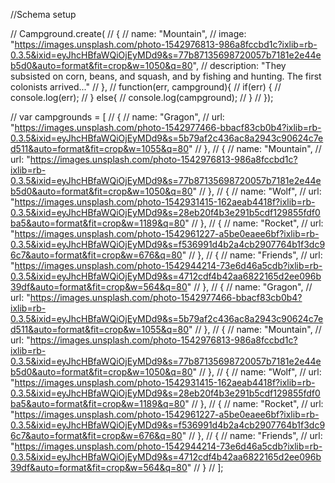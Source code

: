 //Schema setup



// Campground.create(
//             {
//                 name: "Mountain",
//                 image: "https://images.unsplash.com/photo-1542976813-986a8fccbd1c?ixlib=rb-0.3.5&ixid=eyJhcHBfaWQiOjEyMDd9&s=77b87135698720057b7181e2e44eb5d0&auto=format&fit=crop&w=1050&q=80",
//                 description: "They subsisted on corn, beans, and squash, and by fishing and hunting. The first colonists arrived..."
//             }, 
//     function(err, campground){
//         if(err) {
//             console.log(err);
//         } else{
//             console.log(campground);
//         }
// });



// var campgrounds = [
//             {
//                 name: "Gragon",
//                 url: "https://images.unsplash.com/photo-1542977466-bbacf83cb0b4?ixlib=rb-0.3.5&ixid=eyJhcHBfaWQiOjEyMDd9&s=5b79af2c436ac8a2943c90624c7ed511&auto=format&fit=crop&w=1055&q=80"
//             },
//             {
//                 name: "Mountain",
//                 url: "https://images.unsplash.com/photo-1542976813-986a8fccbd1c?ixlib=rb-0.3.5&ixid=eyJhcHBfaWQiOjEyMDd9&s=77b87135698720057b7181e2e44eb5d0&auto=format&fit=crop&w=1050&q=80"
//             },
//             {
//                 name: "Wolf",
//                 url: "https://images.unsplash.com/photo-1542931415-162aeab4418f?ixlib=rb-0.3.5&ixid=eyJhcHBfaWQiOjEyMDd9&s=28eb20f4b3e291b5cdf129855fdf0ba5&auto=format&fit=crop&w=1189&q=80"
//             },
//             {
//                 name: "Rocket",
//                 url: "https://images.unsplash.com/photo-1542961227-a5be0eaee6bf?ixlib=rb-0.3.5&ixid=eyJhcHBfaWQiOjEyMDd9&s=f536991d4b2a4cb2907764b1f3dc96c7&auto=format&fit=crop&w=676&q=80"
//             },
//             {
//                 name: "Friends",
//                 url: "https://images.unsplash.com/photo-1542944214-73e6d46a5cdb?ixlib=rb-0.3.5&ixid=eyJhcHBfaWQiOjEyMDd9&s=4712cdf4b42aa6822165d2ee096b39df&auto=format&fit=crop&w=564&q=80"
//             },
//                       {
//                 name: "Gragon",
//                 url: "https://images.unsplash.com/photo-1542977466-bbacf83cb0b4?ixlib=rb-0.3.5&ixid=eyJhcHBfaWQiOjEyMDd9&s=5b79af2c436ac8a2943c90624c7ed511&auto=format&fit=crop&w=1055&q=80"
//             },
//             {
//                 name: "Mountain",
//                 url: "https://images.unsplash.com/photo-1542976813-986a8fccbd1c?ixlib=rb-0.3.5&ixid=eyJhcHBfaWQiOjEyMDd9&s=77b87135698720057b7181e2e44eb5d0&auto=format&fit=crop&w=1050&q=80"
//             },
//             {
//                 name: "Wolf",
//                 url: "https://images.unsplash.com/photo-1542931415-162aeab4418f?ixlib=rb-0.3.5&ixid=eyJhcHBfaWQiOjEyMDd9&s=28eb20f4b3e291b5cdf129855fdf0ba5&auto=format&fit=crop&w=1189&q=80"
//             },
//             {
//                 name: "Rocket",
//                 url: "https://images.unsplash.com/photo-1542961227-a5be0eaee6bf?ixlib=rb-0.3.5&ixid=eyJhcHBfaWQiOjEyMDd9&s=f536991d4b2a4cb2907764b1f3dc96c7&auto=format&fit=crop&w=676&q=80"
//             },
//             {
//                 name: "Friends",
//                 url: "https://images.unsplash.com/photo-1542944214-73e6d46a5cdb?ixlib=rb-0.3.5&ixid=eyJhcHBfaWQiOjEyMDd9&s=4712cdf4b42aa6822165d2ee096b39df&auto=format&fit=crop&w=564&q=80"
//             }
//         ];